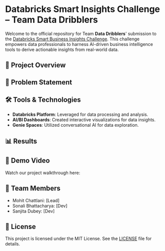 # Databricks Smart Insights Challenge – Team Data Dribblers

Welcome to the official repository for Team **Data Dribblers**' submission to the [Databricks Smart Business Insights Challenge](https://www.databricks.com/blog/announcing-apj-databricks-smart-business-insights-challenge-empowering-data-driven-decision). This challenge empowers data professionals to harness AI-driven business intelligence tools to derive actionable insights from real-world data.

## 🚀 Project Overview


## 🧠 Problem Statement


## 🛠️ Tools & Technologies

* **Databricks Platform**: Leveraged for data processing and analysis.
* **AI/BI Dashboards**: Created interactive visualizations for data insights.
* **Genie Spaces**: Utilized conversational AI for data exploration.

## 📊 Results


## 🎥 Demo Video

Watch our project walkthrough here: 

## 👥 Team Members

* Mohit Chattlani: \[Lead]
* Sonali Bhattacharya: \[Dev]
* Sanjita Dubey: \[Dev]

## 📄 License

This project is licensed under the MIT License. See the [LICENSE](LICENSE) file for details.
